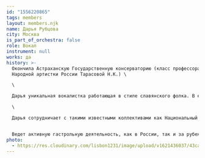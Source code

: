 ```yaml
---
id: "1556220865"
tags: members
layout: members.njk
name: Дарья Рубцова
city: Москва
is_part_of_orchestra: false
role: Вокал
instrument: null
works: да
history: >-
  Окончила Астраханскую Государственную консерваторию (класс профессора,
  Народной артистки России Тарасовой Н.К.) \

  \

  Дарья уникальная вокалистка работающая в стиле славянского фолка. В ее репертуаре песни русской старины, обработки и стилизации, русские романсы и т.д. \

  \

  Дарья сотрудничает с такими известными коллективами как Национальный академический оркестр народных инструментов России им. Н.П.Осипова под руководством Народного артиста России Андропова В.П., оркестр народных инструментов «душа России» под руководством В.Шкуровского, Государственный оркестр народных инструментов под руководством А.Шипитько, секстет балалаек НАОНИР им. П.Н. Осипова, ансамбль молодых виртуозов НАОНИР им.Н.П.Осипова.


  Ведет активную гастрольную деятельность, как в России, так и за рубежом. Работала на таких известных площадках как: КЗ им. Чайковского, Государственный кремлевский дворец, Российский академический театр драмы им. Ф. Волкова (Ярославль), Национальный дворец (Кишинев), Киевская государственная консерватория им. П.Чайковского, Международный дом музыки.
photo:
  - https://res.cloudinary.com/lisbon1231/image/upload/v1621436037/43ca7d1c95f894d0a377bc42fcd69a6c_zovwh2.jpg
---
```

